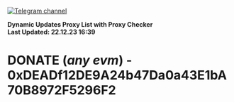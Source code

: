[![Telegram channel](https://img.shields.io/endpoint?url=https://runkit.io/damiankrawczyk/telegram-badge/branches/master?url=https://t.me/n4z4v0d)](https://t.me/n4z4v0d) 

**Dynamic Updates Proxy List with Proxy Checker**  
**Last Updated: 22.12.23 16:39**

# DONATE (_any evm_) - 0xDEADf12DE9A24b47Da0a43E1bA70B8972F5296F2
